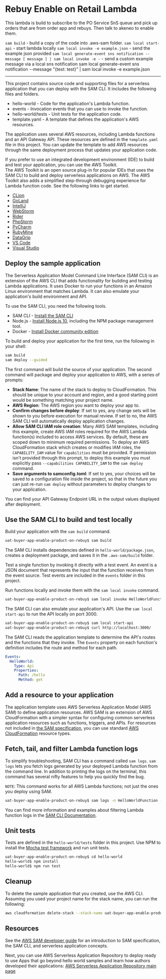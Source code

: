 # Rebuy Enable on Retail Lambda

This lambda is build to subscribe to the PO Service SnS queue and pick up orders that are from order app and rebuys. Then talk to akeneo to enable them.

`sam build` - build a copy of the code into .aws-sam folder.
`sam local start-api` - start lambda locally
`sam local invoke -e example.json` - send the example json provided
`sam local generate-event sns notification --message [ message ] | sam local invoke -e -` - send a custom example message via a local sns notification
sam local generate-event sns notification --message "{test: test}" | sam local invoke -e example.json

---

This project contains source code and supporting files for a serverless application that you can deploy with the SAM CLI. It includes the following files and folders.

- hello-world - Code for the application's Lambda function.
- events - Invocation events that you can use to invoke the function.
- hello-world/tests - Unit tests for the application code.
- template.yaml - A template that defines the application's AWS resources.

The application uses several AWS resources, including Lambda functions and an API Gateway API. These resources are defined in the `template.yaml` file in this project. You can update the template to add AWS resources through the same deployment process that updates your application code.

If you prefer to use an integrated development environment (IDE) to build and test your application, you can use the AWS Toolkit.  
The AWS Toolkit is an open source plug-in for popular IDEs that uses the SAM CLI to build and deploy serverless applications on AWS. The AWS Toolkit also adds a simplified step-through debugging experience for Lambda function code. See the following links to get started.

- [CLion](https://docs.aws.amazon.com/toolkit-for-jetbrains/latest/userguide/welcome.html)
- [GoLand](https://docs.aws.amazon.com/toolkit-for-jetbrains/latest/userguide/welcome.html)
- [IntelliJ](https://docs.aws.amazon.com/toolkit-for-jetbrains/latest/userguide/welcome.html)
- [WebStorm](https://docs.aws.amazon.com/toolkit-for-jetbrains/latest/userguide/welcome.html)
- [Rider](https://docs.aws.amazon.com/toolkit-for-jetbrains/latest/userguide/welcome.html)
- [PhpStorm](https://docs.aws.amazon.com/toolkit-for-jetbrains/latest/userguide/welcome.html)
- [PyCharm](https://docs.aws.amazon.com/toolkit-for-jetbrains/latest/userguide/welcome.html)
- [RubyMine](https://docs.aws.amazon.com/toolkit-for-jetbrains/latest/userguide/welcome.html)
- [DataGrip](https://docs.aws.amazon.com/toolkit-for-jetbrains/latest/userguide/welcome.html)
- [VS Code](https://docs.aws.amazon.com/toolkit-for-vscode/latest/userguide/welcome.html)
- [Visual Studio](https://docs.aws.amazon.com/toolkit-for-visual-studio/latest/user-guide/welcome.html)

## Deploy the sample application

The Serverless Application Model Command Line Interface (SAM CLI) is an extension of the AWS CLI that adds functionality for building and testing Lambda applications. It uses Docker to run your functions in an Amazon Linux environment that matches Lambda. It can also emulate your application's build environment and API.

To use the SAM CLI, you need the following tools.

- SAM CLI - [Install the SAM CLI](https://docs.aws.amazon.com/serverless-application-model/latest/developerguide/serverless-sam-cli-install.html)
- Node.js - [Install Node.js 10](https://nodejs.org/en/), including the NPM package management tool.
- Docker - [Install Docker community edition](https://hub.docker.com/search/?type=edition&offering=community)

To build and deploy your application for the first time, run the following in your shell:

```bash
sam build
sam deploy --guided
```

The first command will build the source of your application. The second command will package and deploy your application to AWS, with a series of prompts:

- **Stack Name**: The name of the stack to deploy to CloudFormation. This should be unique to your account and region, and a good starting point would be something matching your project name.
- **AWS Region**: The AWS region you want to deploy your app to.
- **Confirm changes before deploy**: If set to yes, any change sets will be shown to you before execution for manual review. If set to no, the AWS SAM CLI will automatically deploy application changes.
- **Allow SAM CLI IAM role creation**: Many AWS SAM templates, including this example, create AWS IAM roles required for the AWS Lambda function(s) included to access AWS services. By default, these are scoped down to minimum required permissions. To deploy an AWS CloudFormation stack which creates or modifies IAM roles, the `CAPABILITY_IAM` value for `capabilities` must be provided. If permission isn't provided through this prompt, to deploy this example you must explicitly pass `--capabilities CAPABILITY_IAM` to the `sam deploy` command.
- **Save arguments to samconfig.toml**: If set to yes, your choices will be saved to a configuration file inside the project, so that in the future you can just re-run `sam deploy` without parameters to deploy changes to your application.

You can find your API Gateway Endpoint URL in the output values displayed after deployment.

## Use the SAM CLI to build and test locally

Build your application with the `sam build` command.

```bash
uat-buyer-app-enable-product-on-rebuy$ sam build
```

The SAM CLI installs dependencies defined in `hello-world/package.json`, creates a deployment package, and saves it in the `.aws-sam/build` folder.

Test a single function by invoking it directly with a test event. An event is a JSON document that represents the input that the function receives from the event source. Test events are included in the `events` folder in this project.

Run functions locally and invoke them with the `sam local invoke` command.

```bash
uat-buyer-app-enable-product-on-rebuy$ sam local invoke HelloWorldFunction --event events/event.json
```

The SAM CLI can also emulate your application's API. Use the `sam local start-api` to run the API locally on port 3000.

```bash
uat-buyer-app-enable-product-on-rebuy$ sam local start-api
uat-buyer-app-enable-product-on-rebuy$ curl http://localhost:3000/
```

The SAM CLI reads the application template to determine the API's routes and the functions that they invoke. The `Events` property on each function's definition includes the route and method for each path.

```yaml
Events:
  HelloWorld:
    Type: Api
    Properties:
      Path: /hello
      Method: get
```

## Add a resource to your application

The application template uses AWS Serverless Application Model (AWS SAM) to define application resources. AWS SAM is an extension of AWS CloudFormation with a simpler syntax for configuring common serverless application resources such as functions, triggers, and APIs. For resources not included in [the SAM specification](https://github.com/awslabs/serverless-application-model/blob/master/versions/2016-10-31.md), you can use standard [AWS CloudFormation](https://docs.aws.amazon.com/AWSCloudFormation/latest/UserGuide/aws-template-resource-type-ref.html) resource types.

## Fetch, tail, and filter Lambda function logs

To simplify troubleshooting, SAM CLI has a command called `sam logs`. `sam logs` lets you fetch logs generated by your deployed Lambda function from the command line. In addition to printing the logs on the terminal, this command has several nifty features to help you quickly find the bug.

`NOTE`: This command works for all AWS Lambda functions; not just the ones you deploy using SAM.

```bash
uat-buyer-app-enable-product-on-rebuy$ sam logs -n HelloWorldFunction --stack-name uat-buyer-app-enable-product-on-rebuy --tail
```

You can find more information and examples about filtering Lambda function logs in the [SAM CLI Documentation](https://docs.aws.amazon.com/serverless-application-model/latest/developerguide/serverless-sam-cli-logging.html).

## Unit tests

Tests are defined in the `hello-world/tests` folder in this project. Use NPM to install the [Mocha test framework](https://mochajs.org/) and run unit tests.

```bash
uat-buyer-app-enable-product-on-rebuy$ cd hello-world
hello-world$ npm install
hello-world$ npm run test
```

## Cleanup

To delete the sample application that you created, use the AWS CLI. Assuming you used your project name for the stack name, you can run the following:

```bash
aws cloudformation delete-stack --stack-name uat-buyer-app-enable-product-on-rebuy
```

## Resources

See the [AWS SAM developer guide](https://docs.aws.amazon.com/serverless-application-model/latest/developerguide/what-is-sam.html) for an introduction to SAM specification, the SAM CLI, and serverless application concepts.

Next, you can use AWS Serverless Application Repository to deploy ready to use Apps that go beyond hello world samples and learn how authors developed their applications: [AWS Serverless Application Repository main page](https://aws.amazon.com/serverless/serverlessrepo/)
